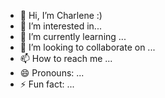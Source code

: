 - 👋 Hi, I’m Charlene :)
- 👀 I’m interested in...
- 🌱 I’m currently learning ...
- 💞️ I’m looking to collaborate on ...
- 📫 How to reach me ...
- 😄 Pronouns: ...
- ⚡ Fun fact: ...

<!---
little-charchar/little-charchar is a ✨ special ✨ repository because its `README.md` (this file) appears on your GitHub profile.
You can click the Preview link to take a look at your changes.
--->
